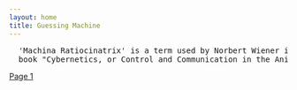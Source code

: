```yaml
---
layout: home
title: Guessing Machine
---
```


<pre>
  'Machina Ratiocinatrix' is a term used by Norbert Wiener in the introduction to his 
  book "Cybernetics, or Control and Communication in the Animal and the Machine".
</pre>

[Page 1](./pages/page_1)
